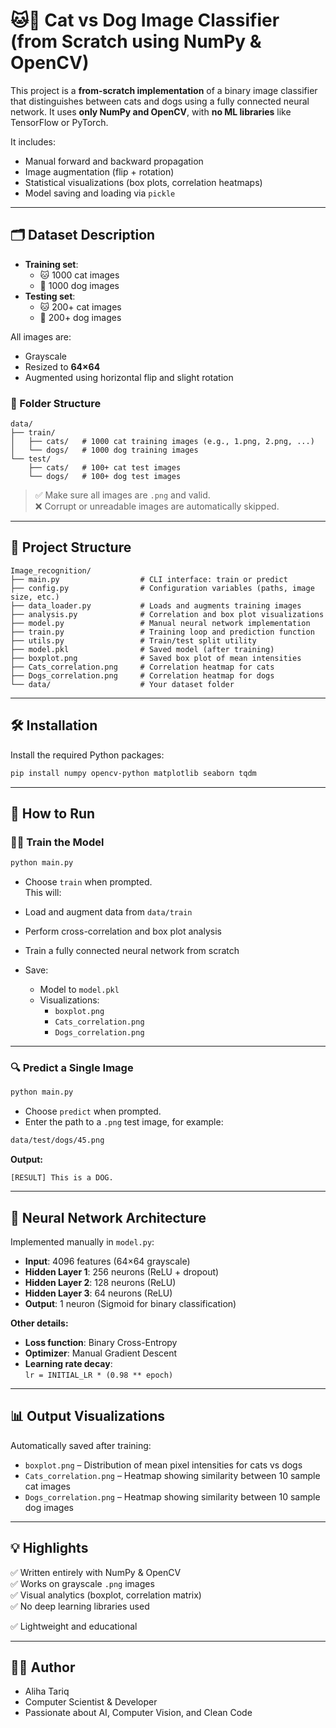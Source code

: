 
# 🐱🐶 Cat vs Dog Image Classifier (from Scratch using NumPy & OpenCV)

This project is a **from-scratch implementation** of a binary image classifier that distinguishes between cats and dogs using a fully connected neural network. It uses **only NumPy and OpenCV**, with **no ML libraries** like TensorFlow or PyTorch.

It includes:
- Manual forward and backward propagation  
- Image augmentation (flip + rotation)  
- Statistical visualizations (box plots, correlation heatmaps)  
- Model saving and loading via `pickle`

---

## 🗂 Dataset Description

- **Training set**:
  - 🐱 1000 cat images
  - 🐶 1000 dog images
- **Testing set**:
  - 🐱 200+ cat images
  - 🐶 200+ dog images

All images are:
- Grayscale
- Resized to **64×64**
- Augmented using horizontal flip and slight rotation

### 📁 Folder Structure

```
data/
├── train/
│   ├── cats/   # 1000 cat training images (e.g., 1.png, 2.png, ...)
│   └── dogs/   # 1000 dog training images
└── test/
    ├── cats/   # 100+ cat test images
    └── dogs/   # 100+ dog test images
```

> ✅ Make sure all images are `.png` and valid.  
> ❌ Corrupt or unreadable images are automatically skipped.

---

## 📁 Project Structure

```
Image_recognition/
├── main.py                  # CLI interface: train or predict
├── config.py                # Configuration variables (paths, image size, etc.)
├── data_loader.py           # Loads and augments training images
├── analysis.py              # Correlation and box plot visualizations
├── model.py                 # Manual neural network implementation
├── train.py                 # Training loop and prediction function
├── utils.py                 # Train/test split utility
├── model.pkl                # Saved model (after training)
├── boxplot.png              # Saved box plot of mean intensities
├── Cats_correlation.png     # Correlation heatmap for cats
├── Dogs_correlation.png     # Correlation heatmap for dogs
└── data/                    # Your dataset folder
```

---

## 🛠 Installation

Install the required Python packages:

```bash
pip install numpy opencv-python matplotlib seaborn tqdm
```

---

## 🚀 How to Run

### 🏋️‍♀️ Train the Model

```bash
python main.py
```

- Choose `train` when prompted.  
This will:

- Load and augment data from `data/train`
- Perform cross-correlation and box plot analysis
- Train a fully connected neural network from scratch  
- Save:
  - Model to `model.pkl`
  - Visualizations:
    - `boxplot.png`
    - `Cats_correlation.png`
    - `Dogs_correlation.png`

---

### 🔍 Predict a Single Image

```bash
python main.py
```

- Choose `predict` when prompted.
- Enter the path to a `.png` test image, for example:

```bash
data/test/dogs/45.png
```

**Output:**

```
[RESULT] This is a DOG.
```

---

## 🧠 Neural Network Architecture

Implemented manually in `model.py`:

- **Input**: 4096 features (64×64 grayscale)
- **Hidden Layer 1**: 256 neurons (ReLU + dropout)
- **Hidden Layer 2**: 128 neurons (ReLU)
- **Hidden Layer 3**: 64 neurons (ReLU)
- **Output**: 1 neuron (Sigmoid for binary classification)

**Other details:**
- **Loss function**: Binary Cross-Entropy
- **Optimizer**: Manual Gradient Descent
- **Learning rate decay**:  
  `lr = INITIAL_LR * (0.98 ** epoch)`

---

## 📊 Output Visualizations

Automatically saved after training:

- `boxplot.png` – Distribution of mean pixel intensities for cats vs dogs
- `Cats_correlation.png` – Heatmap showing similarity between 10 sample cat images
- `Dogs_correlation.png` – Heatmap showing similarity between 10 sample dog images

---

## 💡 Highlights

✅ Written entirely with NumPy & OpenCV  
✅ Works on grayscale `.png` images  
✅ Visual analytics (boxplot, correlation matrix)  
✅ No deep learning libraries used  


✅ Lightweight and educational

---
## 👩‍💻 Author
- Aliha Tariq
- Computer Scientist & Developer
- Passionate about AI, Computer Vision, and Clean Code
